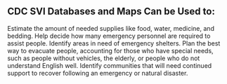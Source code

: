 ## CDC SVI Databases and Maps Can be Used to:

Estimate the amount of needed supplies like food, water, medicine, and bedding.
Help decide how many emergency personnel are required to assist people.
Identify areas in need of emergency shelters.
Plan the best way to evacuate people, accounting for those who have special needs, such as people without vehicles, the elderly, or people who do not understand English well.
Identify communities that will need continued support to recover following an emergency or natural disaster.
